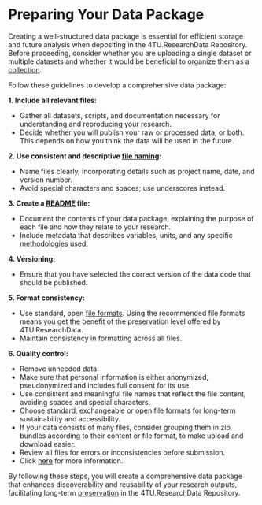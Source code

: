 # Preparing Your Data Package

Creating a well-structured data package is essential for efficient storage and future analysis when depositing in the 4TU.ResearchData Repository. Before proceeding, consider whether you are uploading a single dataset or multiple datasets and whether it would be beneficial to organize them as a [collection](/submission_workflow/data_collections).

Follow these guidelines to develop a comprehensive data package:

**1. Include all relevant files:**
* Gather all datasets, scripts, and documentation necessary for understanding and reproducing your research.
* Decide whether you will publish your  raw or processed data, or both. This depends on how you think the data will be used in the future. 

**2. Use consistent and descriptive [file naming](https://book.the-turing-way.org/project-design/info-management/filenaming):**
* Name files clearly, incorporating details such as project name, date, and version number.
* Avoid special characters and spaces; use underscores instead.

**3. Create a [README](/submission_workflow/readme_and_documentation) file:**
* Document the contents of your data package, explaining the purpose of each file and how they relate to your research.
* Include metadata that describes variables, units, and any specific methodologies used.

**4. Versioning:**
* Ensure that you have selected the correct version of the data code that should be published. 

**5. Format consistency:**
* Use standard, open [file formats](https://data.4tu.nl/s/documents/Preferred_File_Formats_2023.pdf). Using the recommended file formats means you get the benefit of the preservation level offered by 4TU.ResearchData.
* Maintain consistency in formatting across all files.

**6. Quality control:**
* Remove unneeded data.
* Make sure that personal information is either anonymized, pseudonymized and includes full consent for its use.
* Use consistent and meaningful file names that reflect the file content, avoiding spaces and special characters.
* Choose standard, exchangeable or open file formats for long-term sustainability and accessibility.
* If your data consists of many files, consider grouping them in zip bundles according to their content or file format, to make upload and download easier.
* Review all files for errors or inconsistencies before submission.
* Click [here](https://data.4tu.nl/s/documents/Deposit_Guidelines_2020.pdf) for more information. 

By following these steps, you will create a comprehensive data package that enhances discoverability and reusability of your research outputs, facilitating long-term [preservation](/data_preservation/intro) in the 4TU.ResearchData Repository. 
